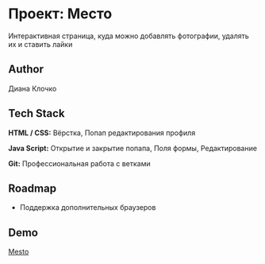 # Проект: Место

Интерактивная страница, куда можно добавлять фотографии, удалять их и ставить лайки




## Author

Диана Клочко

## Tech Stack

**HTML / CSS:** Вёрстка, Попап редактирования профиля

**Java Script:** Открытие и закрытие попапа, Поля формы, Редактирование
 
**Git:** Профессиональная работа с ветками
## Roadmap

- Поддержка дополнительных браузеров


## Demo

[Mesto](https://diana-msft.github.io/mesto/)
